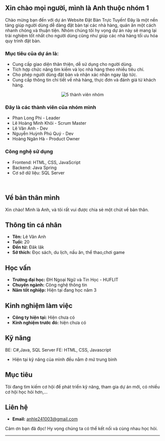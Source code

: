 <h2>Xin chào mọi người, mình là Anh thuộc nhóm 1</h2>
<p>Chào mừng bạn đến với dự án Website Đặt Bàn Trực Tuyến! Đây là một nền tảng giúp người dùng dễ dàng đặt bàn tại các nhà hàng, quán ăn một cách nhanh chóng và thuận tiện. Nhóm chúng tôi hy vọng dự án này sẽ mang lại trải nghiệm tốt nhất cho người dùng cũng như giúp các nhà hàng tối ưu hóa quy trình đặt bàn.</p>

<h3>Mục tiêu của dự án là:</h3>
<ul>
  <li>Cung cấp giao diện thân thiện, dễ sử dụng cho người dùng.</li>
  <li>Tích hợp chức năng tìm kiếm và lọc nhà hàng theo nhiều tiêu chí.</li>
  <li>Cho phép người dùng đặt bàn và nhận xác nhận ngay lập tức.</li>
  <li>Cung cấp thông tin chi tiết về nhà hàng, thực đơn và đánh giá từ khách hàng.</li>
</ul>

<div style="text-align:center; dislay: flex;">
  <img src="https://github.com/user-attachments/assets/32cebd31-f4b4-4eff-b3ec-ddac13e628c1" alt="5 thành viên nhóm" />
</div>

<h3>Đây là các thành viên của nhóm mình</h3>
<ul>
  <li>Phan Long Phi - Leader</li>
  <li>Lê Hoàng Minh Khôi - Scrum Master</li>
  <li>Lê Văn Anh - Dev</li>
  <li>Nguyễn Huỳnh Phú Quý - Dev</li>
  <li>Hoàng Ngân Hà - Product Owner</li>
</ul>

<h3>Công nghệ sử dụng</h3>
<ul>
  <li>Frontend: HTML, CSS, JavaScript</li>
  <li>Backend: Java Spring</li>
  <li>Cơ sở dữ liệu: SQL Server</li>
</ul>

</br>
<h2>Về bản thân mình</h2>
Xin chào! Mình là Anh, và tôi rất vui được chia sẻ một chút về bản thân.

## Thông tin cá nhân

- **Tên:** Lê Văn Anh
- **Tuổi:** 20
- **Đến từ:** Đăk lăk
- **Sở thích:** Đọc sách, du lịch, nấu ăn, thể thao,chơi game

## Học vấn

- **Trường đại học:** ĐH Ngoại Ngữ và Tin Học - HUFLIT
- **Chuyên ngành:** Công nghệ thông tin
- **Năm tốt nghiệp:** Hiện tại đang học năm 3

## Kinh nghiệm làm việc

- **Công ty hiện tại:** Hiện chưa có
- **Kinh nghiệm trước đó:** hiện chưa có

## Kỹ năng
BE: C#,Java, SQL Server
FE: HTML, CSS, Javascript
- Hiện tại kỹ năng của mình đều nằm ở mứ trung bình
## Mục tiêu

Tôi đang tìm kiếm cơ hội để phát triển kỹ năng, tham gia dự án mới, có nhiều cơ hội học hỏi hơn,...

## Liên hệ

- **Email:** anhle241003@gmail.com

Cảm ơn bạn đã đọc! Hy vọng chúng ta có thể kết nối và cùng nhau học hỏi.

---
